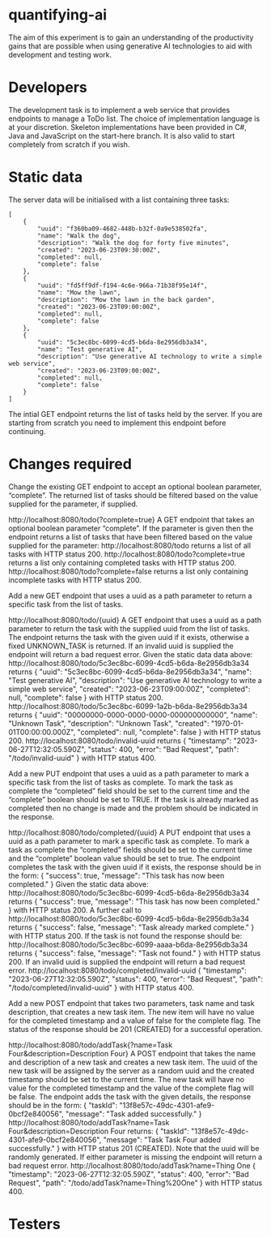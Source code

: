 # quantifying-ai

The aim of this experiment is to gain an understanding of the productivity gains that are possible when using generative AI technologies to aid with development and testing work.

# Developers

The development task is to implement a web service that provides endpoints to manage a ToDo list. The choice of implementation language is at your discretion. Skeleton implementations have been provided in C#, Java and JavaScript on the start-here branch. It is also valid to start completely from scratch if you wish.

# Static data

The server data will be initialised with a list containing three tasks:

```
[
    {
        "uuid": "f360ba09-4682-448b-b32f-0a9e538502fa",
        "name": "Walk the dog",
        "description": "Walk the dog for forty five minutes",
        "created": "2023-06-23T09:30:00Z",
        "completed": null,
        "complete": false
    },
    {
        "uuid": "fd5ff9df-f194-4c6e-966a-71b38f95e14f",
        "name": "Mow the lawn",
        "description": "Mow the lawn in the back garden",
        "created": "2023-06-23T09:00:00Z",
        "completed": null,
        "complete": false
    },
    {
        "uuid": "5c3ec8bc-6099-4cd5-b6da-8e2956db3a34",
        "name": "Test generative AI",
        "description": "Use generative AI technology to write a simple web service",
        "created": "2023-06-23T09:00:00Z",
        "completed": null,
        "complete": false
    }
]
```

The intial GET endpoint returns the list of tasks held by the server. If you are starting from scratch you need to implement this endpoint before continuing.

# Changes required

Change the existing GET endpoint to accept an optional boolean parameter, “complete”. The returned list of tasks should be filtered based on the value supplied for the parameter, if supplied.

http://localhost:8080/todo{?complete=true}
A GET endpoint that takes an optional boolean parameter “complete”.
If the parameter is given then the endpoint returns a list of tasks that have been filtered based on the value supplied for the parameter:
http://localhost:8080/todo returns a list of all tasks with HTTP status 200.
http://localhost:8080/todo?complete=true returns a list only containing completed tasks with HTTP status 200.
http://localhost:8080/todo?complete=false returns a list only containing incomplete tasks with HTTP status 200.

Add a new GET endpoint that uses a uuid as a path parameter to return a specific task from the list of tasks.

http://localhost:8080/todo/{uuid}
A GET endpoint that uses a uuid as a path parameter to return the task with the supplied uuid from the list of tasks.
The endpoint returns the task with the given uuid if it exists, otherwise a fixed UNKNOWN_TASK is returned.
If an invalid uuid is supplied the endpoint will return a bad request error.
Given the static data data above:
http://localhost:8080/todo/5c3ec8bc-6099-4cd5-b6da-8e2956db3a34 returns
{
"uuid": "5c3ec8bc-6099-4cd5-b6da-8e2956db3a34",
"name": "Test generative AI",
"description": "Use generative AI technology to write a simple web service",
"created": "2023-06-23T09:00:00Z",
"completed": null,
"complete": false
}
with HTTP status 200.
http://localhost:8080/todo/5c3ec8bc-6099-1a2b-b6da-8e2956db3a34 returns
{
"uuid": "00000000-0000-0000-0000-000000000000",
"name": "Unknown Task",
"description": "Unknown Task",
"created": "1970-01-01T00:00:00.000Z",
"completed": null,
"complete": false
}
with HTTP status 200.
http://localhost:8080/todo/invalid-uuid returns
{
"timestamp": "2023-06-27T12:32:05.590Z",
"status": 400,
"error": "Bad Request",
"path": "/todo/invalid-uuid"
}
with HTTP status 400.

Add a new PUT endpoint that uses a uuid as a path parameter to mark a specific task from the list of tasks as complete. To mark the task as complete the “completed” field should be set to the current time and the “complete” boolean should be set to TRUE. If the task is already marked as completed then no change is made and the problem should be indicated in the response.

http://localhost:8080/todo/completed/{uuid}
A PUT endpoint that uses a uuid as a path parameter to mark a specific task as complete. To mark a task as complete the “completed” fields should be set to the current time and the “complete” boolean value should be set to true.
The endpoint completes the task with the given uuid if it exists, the response should be in the form:
{
"success": true,
"message": "This task has now been completed."
}
Given the static data above:
http://localhost:8080/todo/5c3ec8bc-6099-4cd5-b6da-8e2956db3a34 returns
{
"success": true,
"message": "This task has now been completed."
}
with HTTP status 200.
A further call to http://localhost:8080/todo/5c3ec8bc-6099-4cd5-b6da-8e2956db3a34 returns
{
"success": false,
"message": "Task already marked complete."
}
with HTTP status 200.
If the task is not found the response should be:
http://localhost:8080/todo/5c3ec8bc-6099-aaaa-b6da-8e2956db3a34 returns
{
"success": false,
"message": "Task not found."
}
with HTTP status 200.
If an invalid uuid is supplied the endpoint will return a bad request error.
http://localhost:8080/todo/completed/invalid-uuid
{
"timestamp": "2023-06-27T12:32:05.590Z",
"status": 400,
"error": "Bad Request",
"path": "/todo/completed/invalid-uuid"
}
with HTTP status 400.

Add a new POST endpoint that takes two parameters, task name and task description, that creates a new task item. The new item will have no value for the completed timestamp and a value of false for the complete flag. The status of the response should be 201 (CREATED) for a successful operation.

http://localhost:8080/todo/addTask{?name=Task Four&description=Description Four}
A POST endpoint that takes the name and description of a new task and creates a new task item. The uuid of the new task will be assigned by the server as a random uuid and the created timestamp should be set to the current time. The new task will have no value for the completed timestamp and the value of the complete flag will be false.
The endpoint adds the task with the given details, the response should be in the form:
{
"taskId": "13f8e57c-49dc-4301-afe9-0bcf2e840056",
"message": "Task <task name> added successfully."
}
http://localhost:8080/todo/addTask?name=Task Four&description=Description Four returns:
{
"taskId": "13f8e57c-49dc-4301-afe9-0bcf2e840056",
"message": "Task Task Four added successfully."
}
with HTTP status 201 (CREATED). Note that the uuid will be randomly generated.
If either parameter is missing the endpoint will return a bad request error.
http://localhost:8080/todo/addTask?name=Thing One
{
"timestamp": "2023-06-27T12:32:05.590Z",
"status": 400,
"error": "Bad Request",
"path": "/todo/addTask?name=Thing%20One"
}
with HTTP status 400.

# Testers
